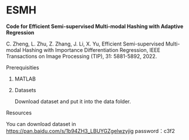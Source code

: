 # ESMH

**Code for Efficient Semi-supervised Multi-modal Hashing with Adaptive Regression** 

C. Zheng, L. Zhu, Z. Zhang, J. Li, X. Yu, Efficient Semi-supervised Multi-modal Hashing with Importance Differentiation Regression, IEEE Transactions on Image Processing (TIP), 31: 5881-5892, 2022.

Prerequisities

1. MATLAB

2. Datasets

   Download dataset and put it into the data folder.

Resources

You can download dataset in https://pan.baidu.com/s/1b94ZH3_LBUYGZgelwzyjig  password：c3f2
